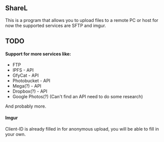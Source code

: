 ShareL
---
This is a program that allows you to upload files to a remote PC or host for now the supported services are SFTP and imgur.

TODO
-
#### Support for more services like:
- FTP
- IPFS - API
- GfyCat - API
- Photobucket - API
- Mega(?) - API
- Dropbox(?) - API
- Google Photos(?) (Can't find an API need to do some research)

And probably more.


#### Imgur
Client-ID is already filled in for anonymous upload, you will be able to fill in your own.
